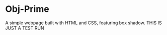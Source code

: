 # Obj-Prime
A simple webpage built with HTML and CSS, featuring box shadow.
THIS IS JUST A TEST RUN

